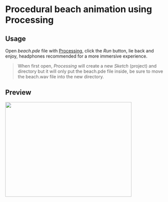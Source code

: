 # Procedural beach animation using Processing
## Usage
Open _beach.pde_ file with [Processing](https://processing.org/), click the _Run_ button, lie back and enjoy, headphones recommended for a more immersive experience.

> When first open, *Processing* will create a new _Sketch_ (project) and directory but it will only put the beach.pde file inside, be sure to move the beach.wav file into the new directory.

## Preview

<img src="https://github.com/lucianoinso/beach_animation/blob/main/images/beachanimation-peek.gif" width="400" height="300"/>
